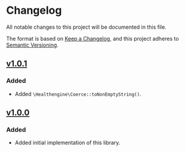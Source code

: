 # Changelog

All notable changes to this project will be documented in this file.

The format is based on [Keep a Changelog](https://keepachangelog.com/en/1.1.0/),
and this project adheres to [Semantic Versioning](https://semver.org/spec/v2.0.0.html).

## [v1.0.1]

### Added

- Added `\Healthengine\Coerce::toNonEmptyString()`.

## [v1.0.0]

### Added

- Added initial implementation of this library.

[v1.0.1]: https://github.com/HealthEngineAU/coerce/compare/v1.0.0...v1.0.1
[v1.0.0]: https://github.com/HealthEngineAU/coerce/releases/tag/v1.0.0
